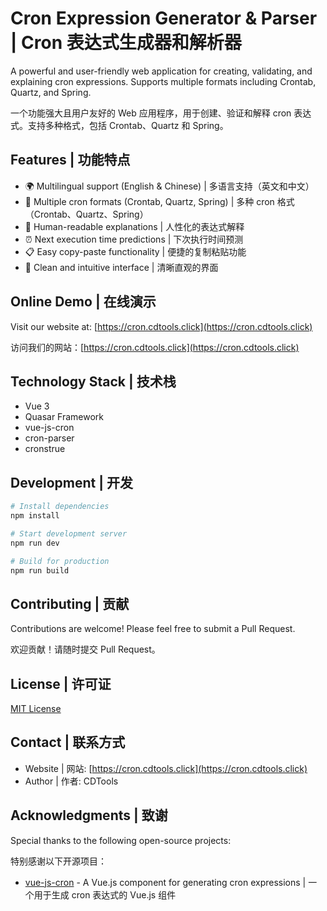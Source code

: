 # Cron Expression Generator & Parser | Cron 表达式生成器和解析器

A powerful and user-friendly web application for creating, validating, and explaining cron expressions. Supports multiple formats including Crontab, Quartz, and Spring.

一个功能强大且用户友好的 Web 应用程序，用于创建、验证和解释 cron 表达式。支持多种格式，包括 Crontab、Quartz 和 Spring。

## Features | 功能特点

- 🌍 Multilingual support (English & Chinese) | 多语言支持（英文和中文）
- 🔄 Multiple cron formats (Crontab, Quartz, Spring) | 多种 cron 格式（Crontab、Quartz、Spring）
- 📝 Human-readable explanations | 人性化的表达式解释
- ⏰ Next execution time predictions | 下次执行时间预测
- 📋 Easy copy-paste functionality | 便捷的复制粘贴功能
- 🎨 Clean and intuitive interface | 清晰直观的界面

## Online Demo | 在线演示

Visit our website at: [https://cron.cdtools.click](https://cron.cdtools.click)

访问我们的网站：[https://cron.cdtools.click](https://cron.cdtools.click)

## Technology Stack | 技术栈

- Vue 3
- Quasar Framework
- vue-js-cron
- cron-parser
- cronstrue

## Development | 开发

```bash
# Install dependencies
npm install

# Start development server
npm run dev

# Build for production
npm run build
```

## Contributing | 贡献

Contributions are welcome! Please feel free to submit a Pull Request.

欢迎贡献！请随时提交 Pull Request。

## License | 许可证

[MIT License](LICENSE)

## Contact | 联系方式

- Website | 网站: [https://cron.cdtools.click](https://cron.cdtools.click)
- Author | 作者: CDTools

## Acknowledgments | 致谢

Special thanks to the following open-source projects:

特别感谢以下开源项目：

- [vue-js-cron](https://github.com/1615450788/vue-js-cron) - A Vue.js component for generating cron expressions | 一个用于生成 cron 表达式的 Vue.js 组件
